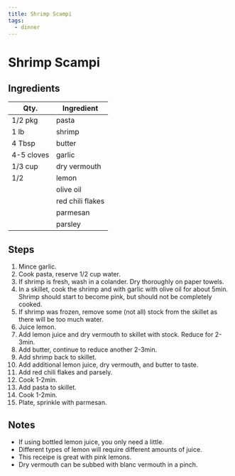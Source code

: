 ```yaml
---
title: Shrimp Scampi
tags:
  - dinner
---
```


# Shrimp Scampi

## Ingredients

| Qty.       | Ingredient       |
| ---------- | ---------------- |
| 1/2 pkg    | pasta            |
| 1 lb       | shrimp           |
| 4 Tbsp     | butter           |
| 4-5 cloves | garlic           |
| 1/3 cup    | dry vermouth     |
| 1/2        | lemon            |
|            | olive oil        |
|            | red chili flakes |
|            | parmesan         |
|            | parsley          |

## Steps

1. Mince garlic.
1. Cook pasta, reserve 1/2 cup water.
1. If shrimp is fresh, wash in a colander. Dry thoroughly on paper towels.
1. In a skillet, cook the shrimp and with garlic with olive oil
   for about 5min. Shrimp should start to become pink, but should not be
   completely cooked.
1. If shrimp was frozen, remove some (not all) stock from the skillet as there
   will be too much water.
1. Juice lemon.
1. Add lemon juice and dry vermouth to skillet with stock. Reduce for 2-3min.
1. Add butter, continue to reduce another 2-3min.
1. Add shrimp back to skillet.
1. Add additional lemon juice, dry vermouth, and butter to taste.
1. Add red chili flakes and parsely.
1. Cook 1-2min.
1. Add pasta to skillet.
1. Cook 1-2min.
1. Plate, sprinkle with parmesan.

## Notes

- If using bottled lemon juice, you only need a little.
- Different types of lemon will require different amounts of juice.
- This receipe is great with pink lemons.
- Dry vermouth can be subbed with blanc vermouth in a pinch.
